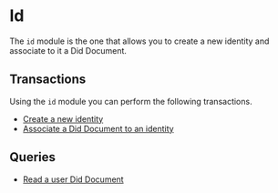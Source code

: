 # Id
The `id` module is the one that allows you to create a new identity and associate to it a 
Did Document.

## Transactions
Using the `id` module you can perform the following transactions.

- [Create a new identity](tx/create-an-identity.md)
- [Associate a Did Document to an identity](tx/associate-a-did-document.md)

## Queries
- [Read a user Did Document](query/read-identity.md)